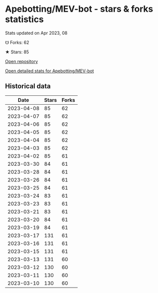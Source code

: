 # Apebotting/MEV-bot - stars & forks statistics

Stats updated on Apr 2023, 08

☋ Forks: 62

★ Stars: 85

[Open repository](https://github.com/Apebotting/MEV-bot)

[Open detailed stats for Apebotting/MEV-bot](https://reviewgithub.com/rep/Apebotting/MEV-bot)

## Historical data
| Date | Stars | Forks |
|------|-------|-------|
| 2023-04-08 | 85 | 62 | 
| 2023-04-07 | 85 | 62 | 
| 2023-04-06 | 85 | 62 | 
| 2023-04-05 | 85 | 62 | 
| 2023-04-04 | 85 | 62 | 
| 2023-04-03 | 85 | 62 | 
| 2023-04-02 | 85 | 61 | 
| 2023-03-30 | 84 | 61 | 
| 2023-03-28 | 84 | 61 | 
| 2023-03-26 | 84 | 61 | 
| 2023-03-25 | 84 | 61 | 
| 2023-03-24 | 83 | 61 | 
| 2023-03-23 | 83 | 61 | 
| 2023-03-21 | 83 | 61 | 
| 2023-03-20 | 84 | 61 | 
| 2023-03-19 | 84 | 61 | 
| 2023-03-17 | 131 | 61 | 
| 2023-03-16 | 131 | 61 | 
| 2023-03-15 | 131 | 61 | 
| 2023-03-13 | 131 | 60 | 
| 2023-03-12 | 130 | 60 | 
| 2023-03-11 | 130 | 60 | 
| 2023-03-10 | 130 | 60 | 

